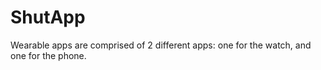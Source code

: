 # ShutApp

Wearable apps are comprised of 2 different apps: one for the watch, and one for the phone.
